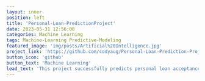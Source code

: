 ```yaml
---
layout: inner
position: left
title: 'Personal-Loan-PredictionProject'
date: 2023-05-31 12:56:00
categories: Machine Learning
tags: Machine-Learning Predictive-Modeling
featured_image: 'img/posts/Artificial%20Intelligence.jpg'
project_link: 'https://github.com/codyaug/Personal-Loan-Prediction-Project/tree/main'
button_icon: 'github'
button_text: 'Machine Learning'
lead_text: 'This project successfully predicts personal loan acceptance using machine learning techniques, achieving an outstanding accuracy of 98.1% and an F1 score of 98.2% through the application of K-Nearest Neighbors (KNN) algorithm. The model's robust performance showcases its reliability in assisting financial institutions to identify potential customers likely to accept personal loan offers, optimizing marketing strategies and maximizing successful loan conversions.'
---
```

